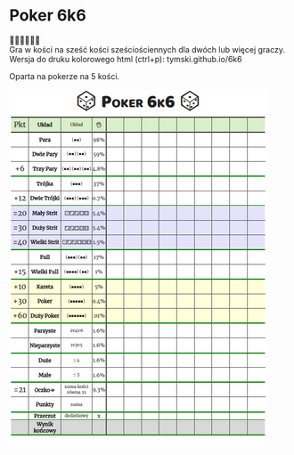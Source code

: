 # Poker 6k6

🎲🎲🎲🎲🎲🎲  
Gra w kości na sześć kości sześciościennych dla dwóch lub więcej graczy.  
Wersja do druku kolorowego html (ctrl+p): tymski.github.io/6k6  

Oparta na pokerze na 5 kości.

![Tabela z punktacją gry Poker 6k6](thumbnail.png)
